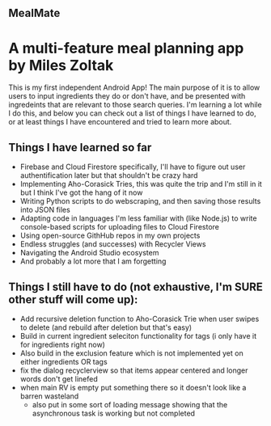 ## MealMate
# A multi-feature meal planning app by Miles Zoltak

This is my first independent Android App!  The main purpose of it is to allow users to input ingredients they do or don't have, and be presented with ingredeints
that are relevant to those search queries.  I'm learning a lot while I do this, and below you can check out a list of things I have learned to do, or at least 
things I have encountered and tried to learn more about.



## Things I have learned so far
* Firebase and Cloud Firestore specifically, I'll have to figure out user authentification later but that shouldn't be crazy hard
* Implementing Aho-Corasick Tries, this was quite the trip and I'm still in it but I think I've got the hang of it now
* Writing Python scripts to do webscraping, and then saving those results into JSON files
* Adapting code in languages I'm less familiar with (like Node.js) to write console-based scripts for uploading files to Cloud Firestore
* Using open-source GithHub repos in my own projects
* Endless struggles (and successes) with Recycler Views
* Navigating the Android Studio ecosystem
* And probably a lot more that I am forgetting

## Things I still have to do (not exhaustive, I'm SURE other stuff will come up):
* Add recursive deletion function to Aho-Corasick Trie when user swipes to delete (and rebuild after deletion but that's easy)
* Build in current ingredient seleciton functionality for tags (i only have it for ingredients right now)
* Also build in the exclusion feature which is not implemented yet on either ingredients OR tags
* fix the dialog recyclerview so that items appear centered and longer words don't get linefed
* when main RV is empty put something there so it doesn't look like a barren wasteland
  * also put in some sort of loading message showing that the asynchronous task is working but not completed
